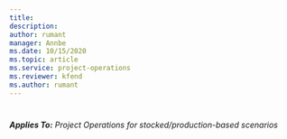 ```yaml
---
title: 
description: 
author: rumant
manager: Annbe
ms.date: 10/15/2020
ms.topic: article
ms.service: project-operations
ms.reviewer: kfend 
ms.author: rumant
---
```


# 

_**Applies To:** Project Operations for stocked/production-based scenarios_
